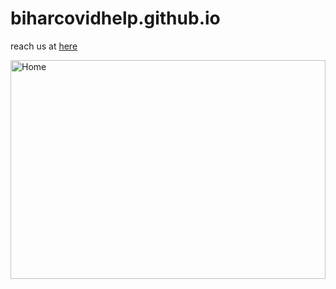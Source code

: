 # biharcovidhelp.github.io
reach us at <a href="https://biharcovidhelp.github.io" target="_blank">here</a>


  <img alt="Home" src="https://github.com/smaxiso/biharcovidhelp.github.io/blob/main/images/ss/home.png?raw=true" width="100%" height="350" />
